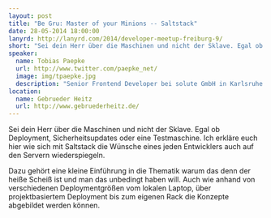 ```yaml
---
layout: post
title: "Be Gru: Master of your Minions -- Saltstack"
date: 28-05-2014 18:00:00
lanyrd: http://lanyrd.com/2014/developer-meetup-freiburg-9/
short: "Sei dein Herr über die Maschinen und nicht der Sklave. Egal ob Deployment, Sicherheitsupdates oder eine Testmaschine."
speaker:
  name: Tobias Paepke
  url: http://www.twitter.com/paepke_net/
  image: img/tpaepke.jpg
  description: "Senior Frontend Developer bei solute GmbH in Karlsruhe | Python Fanboy | Eigenes Hosting | Linuxtag Core-Mitglied | Schwarzwälder seit Geburt | Bahn-Pendler"
location:
  name: Gebrueder Heitz
  url: http://www.gebruederheitz.de/
---
```



Sei dein Herr über die Maschinen und nicht der Sklave. Egal ob Deployment, Sicherheitsupdates oder eine Testmaschine. Ich erkläre euch hier wie sich mit Saltstack die Wünsche eines jeden Entwicklers auch auf den Servern wiederspiegeln.

Dazu gehört eine kleine Einführung in die Thematik warum das denn der heiße Scheiß ist und man das unbedingt haben will. Auch wie anhand von verschiedenen Deploymentgrößen vom lokalen Laptop, über projektbasiertem Deployment bis zum eigenen Rack die Konzepte abgebildet werden können.

